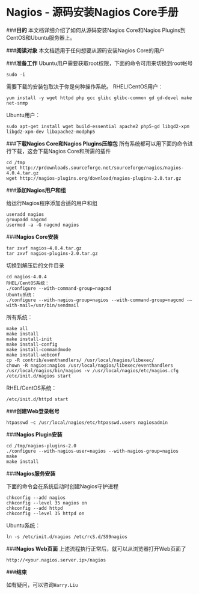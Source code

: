 
# **Nagios - 源码安装Nagios Core手册**


###**目的**
本文档详细介绍了如何从源码安装Nagios Core和Nagios Plugins到CentOS和Ubuntu服务器上。

###**阅读对象**
本文档适用于任何想要从源码安装Nagios Core的用户

###**准备工作**
Ubuntu用户需要获取root权限，下面的命令可用来切换到root帐号

```
sudo -i
```

需要下载的安装包取决于你是何种操作系统。
RHEL/CentOS用户：

```
yum install -y wget httpd php gcc glibc glibc-common gd gd-devel make net-snmp
```

Ubuntu用户：

```
sudo apt-get install wget build-essential apache2 php5-gd libgd2-xpm libgd2-xpm-dev libapache2-modphp5
```

###**下载Nagios Core和Nagios Plugins压缩包**
所有系统都可以用下面的命令进行下载，这会下载Nagios Core和所需的插件

```
cd /tmp
wget http://prdownloads.sourceforge.net/sourceforge/nagios/nagios-4.0.4.tar.gz
wget http://nagios-plugins.org/download/nagios-plugins-2.0.tar.gz
```

###**添加Nagios用户和组**

给运行Nagios程序添加合适的用户和组

```
useradd nagios
groupadd nagcmd
usermod -a -G nagcmd nagios
```

###**Nagios Core安装**

```
tar zxvf nagios-4.0.4.tar.gz
tar zxvf nagios-plugins-2.0.tar.gz
```

切换到解压后的文件目录

```
cd nagios-4.0.4
RHEL/CentOS系统：
./configure --with-command-group=nagcmd
Ubuntu系统：
./configure --with-nagios-group=nagios --with-command-group=nagcmd -–with-mail=/usr/bin/sendmail
```

所有系统：

```
make all
make install
make install-init
make install-config
make install-commandmode
make install-webconf
cp -R contrib/eventhandlers/ /usr/local/nagios/libexec/
chown -R nagios:nagios /usr/local/nagios/libexec/eventhandlers
/usr/local/nagios/bin/nagios -v /usr/local/nagios/etc/nagios.cfg
/etc/init.d/nagios start
```

RHEL/CentOS系统：

```
/etc/init.d/httpd start
```

###**创建Web登录帐号**

```
htpasswd –c /usr/local/nagios/etc/htpasswd.users nagiosadmin
```

###**Nagios Plugin安装**

```
cd /tmp/nagios-plugins-2.0
./configure --with-nagios-user=nagios --with-nagios-group=nagios
make
make install
```

###**Nagios服务安装**

下面的命令会在系统启动时创建Nagios守护进程

```
chkconfig --add nagios
chkconfig --level 35 nagios on
chkconfig --add httpd
chkconfig --level 35 httpd on
```

Ubuntu系统：

```
ln -s /etc/init.d/nagios /etc/rcS.d/S99nagios
```

###**Nagios Web页面**
上述流程执行正常后，就可以从浏览器打开Web页面了

```
http://<your.nagios.server.ip>/nagios
```

###**结束**

如有疑问，可以咨询`Harry.Liu`

